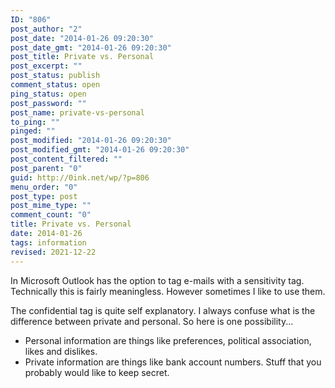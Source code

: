 ```yaml
---
ID: "806"
post_author: "2"
post_date: "2014-01-26 09:20:30"
post_date_gmt: "2014-01-26 09:20:30"
post_title: Private vs. Personal
post_excerpt: ""
post_status: publish
comment_status: open
ping_status: open
post_password: ""
post_name: private-vs-personal
to_ping: ""
pinged: ""
post_modified: "2014-01-26 09:20:30"
post_modified_gmt: "2014-01-26 09:20:30"
post_content_filtered: ""
post_parent: "0"
guid: http://0ink.net/wp/?p=806
menu_order: "0"
post_type: post
post_mime_type: ""
comment_count: "0"
title: Private vs. Personal
date: 2014-01-26
tags: information
revised: 2021-12-22
---
```


In Microsoft Outlook has the option to tag e-mails with a sensitivity tag. Technically this is fairly meaningless. However sometimes I like to use them.  

The confidential tag is quite self explanatory. I always confuse what is the difference between private and personal.   So here is one possibility...

*   Personal information are things like preferences, political association, likes and dislikes.
*   Private information are things like bank account numbers. Stuff that you probably would like to keep secret.
